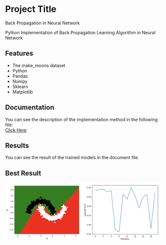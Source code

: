 
# Project Title

Back Propagation in Neural Network

Python Implementation of Back Propagation Learning Algorithm in Neural Network
## Features

- The make_moons dataset
- Python
- Pandas
- Numpy
- Sklearn
- Matplotlib
## Documentation

You can see the description of the implementation method in the following file:  
[Click Here](https://github.com/kiananvari/Back-Propagation-in-Neural-Network/raw/main/Documentation.pdf)

## Results 
You can see the result of the trained models in the document file.

## Best Result

![App Screenshot](https://github.com/kiananvari/Back-Propagation-in-Neural-Network/raw/main/Results.png)


